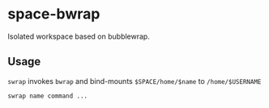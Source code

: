 # space-bwrap
Isolated workspace based on bubblewrap.

## Usage

```swrap``` invokes ```bwrap``` and bind-mounts ```$SPACE/home/$name``` to ```/home/$USERNAME```

```sh
swrap name command ...
``` 
